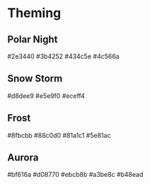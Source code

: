 # Theming

## Polar Night

#2e3440
#3b4252
#434c5e
#4c566a

## Snow Storm

#d8dee9
#e5e9f0
#eceff4

## Frost

#8fbcbb
#88c0d0
#81a1c1
#5e81ac

## Aurora

#bf616a
#d08770
#ebcb8b
#a3be8c
#b48ead
